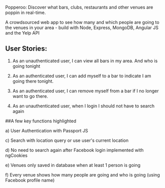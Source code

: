 Popperoo: Discover what bars, clubs, restaurants and other venues are poppin in real-time.

A crowdsourced web app to see how many and which people are going to the venues in your area - build with Node, Express, MongoDB, Angular JS and the Yelp API

## User Stories:

1) As an unauthenticated user, I can view all bars in my area. And who is going tonight

2) As an authenticated user, I can add myself to a bar to indicate I am going there tonight.

3) As an authenticated user, I can remove myself from a bar if I no longer want to go there.

4) As an unauthenticated user, when I login I should not have to search again


##A few key functions highlighted

a) User Authentication with Passport JS

c) Search with location query or use user's current location

d) No need to search again after Facebook login implemented with ngCookies

e) Venues only saved in database when at least 1 person is going

f) Every venue shows how many people are going and who is going (using Facebook profile name)

